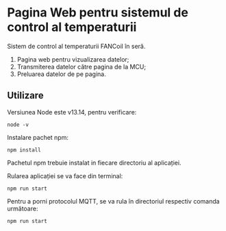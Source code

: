 # Pagina Web pentru sistemul de control al temperaturii

Sistem de control al temperaturii FANCoil în seră.

1. Pagina web pentru vizualizarea datelor;
2. Transmiterea datelor către pagina de la MCU;
3. Preluarea datelor de pe pagina.

## Utilizare 

Versiunea Node este v13.14, pentru verificare:

```
node -v
```
Instalare pachet npm:

```
npm install
```
Pachetul npm trebuie instalat in fiecare directoriu al aplicației.

Rularea aplicației se va face din terminal:
```
npm run start
```

Pentru a porni protocolul MQTT, se va rula în directoriul respectiv comanda următoare:
```
npm run start
```
